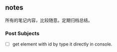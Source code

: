 ## notes

所有的笔记内容，比较随意。定期归档总结。

### Post Subjects
- [ ] get element with id by type it directly in console.

